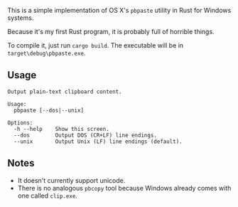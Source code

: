 This is a simple implementation of OS X's `pbpaste` utility in Rust
for Windows systems.

Because it's my first Rust program, it is probably full of horrible
things.

To compile it, just run `cargo build`. The executable will be in
`target\debug\pbpaste.exe`.

## Usage

```
Output plain-text clipboard content.

Usage:
  pbpaste [--dos|--unix]

Options:
  -h --help    Show this screen.
  --dos        Output DOS (CR+LF) line endings.
  --unix       Output Unix (LF) line endings (default).
```

## Notes

  * It doesn't currently support unicode.
  * There is no analogous `pbcopy` tool because Windows already
    comes with one called `clip.exe`.
